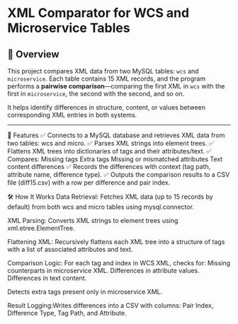 # XML Comparator for WCS and Microservice Tables

## 📌 Overview

This project compares XML data from two MySQL tables: `wcs` and `microservice`. Each table contains 15 XML records, and the program performs a **pairwise comparison**—comparing the first XML in `wcs` with the first in `microservice`, the second with the second, and so on.

It helps identify differences in structure, content, or values between corresponding XML entries in both systems.

---

🚀 Features
✅ Connects to a MySQL database and retrieves XML data from two tables: wcs and micro.
✅ Parses XML strings into element trees.
✅ Flattens XML trees into dictionaries of tags and their attributes/text.
✅ Compares:
Missing tags
Extra tags
Missing or mismatched attributes
Text content differences
✅ Records the differences with context (tag path, attribute name, difference type).
✅ Outputs the comparison results to a CSV file (diff15.csv) with a row per difference and pair index.

🛠 How It Works
Data Retrieval:
Fetches XML data (up to 15 records by default) from both wcs and micro tables using mysql.connector.

XML Parsing:
Converts XML strings to element trees using xml.etree.ElementTree.

Flattening XML:
Recursively flattens each XML tree into a structure of tags with a list of associated attributes and text.

Comparison Logic:
For each tag and index in WCS XML, checks for:
Missing counterparts in microservice XML.
Differences in attribute values.
Differences in text content.

Detects extra tags present only in microservice XML.

Result Logging:Writes differences into a CSV with columns: Pair Index, Difference Type, Tag Path, and Attribute.
